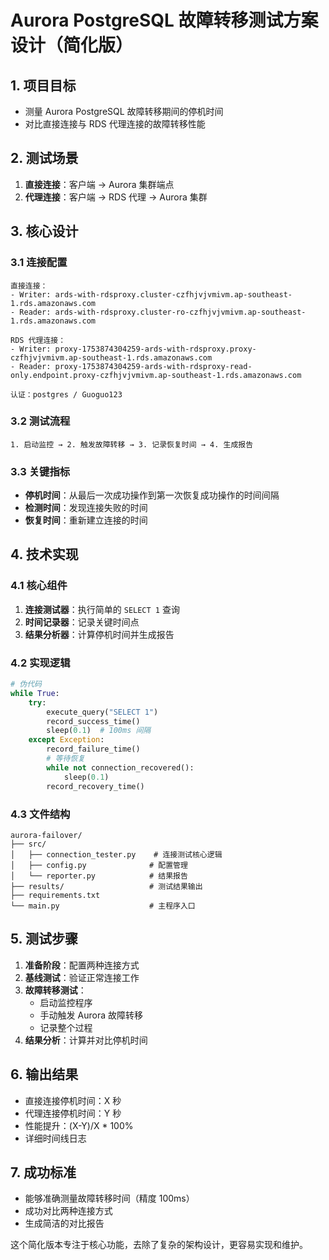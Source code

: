 # Aurora PostgreSQL 故障转移测试方案设计（简化版）

## 1. 项目目标
- 测量 Aurora PostgreSQL 故障转移期间的停机时间
- 对比直接连接与 RDS 代理连接的故障转移性能

## 2. 测试场景
1. **直接连接**：客户端 → Aurora 集群端点
2. **代理连接**：客户端 → RDS 代理 → Aurora 集群

## 3. 核心设计

### 3.1 连接配置
```
直接连接：
- Writer: ards-with-rdsproxy.cluster-czfhjvjvmivm.ap-southeast-1.rds.amazonaws.com
- Reader: ards-with-rdsproxy.cluster-ro-czfhjvjvmivm.ap-southeast-1.rds.amazonaws.com

RDS 代理连接：
- Writer: proxy-1753874304259-ards-with-rdsproxy.proxy-czfhjvjvmivm.ap-southeast-1.rds.amazonaws.com
- Reader: proxy-1753874304259-ards-with-rdsproxy-read-only.endpoint.proxy-czfhjvjvmivm.ap-southeast-1.rds.amazonaws.com

认证：postgres / Guoguo123
```

### 3.2 测试流程
```
1. 启动监控 → 2. 触发故障转移 → 3. 记录恢复时间 → 4. 生成报告
```

### 3.3 关键指标
- **停机时间**：从最后一次成功操作到第一次恢复成功操作的时间间隔
- **检测时间**：发现连接失败的时间
- **恢复时间**：重新建立连接的时间

## 4. 技术实现

### 4.1 核心组件
1. **连接测试器**：执行简单的 `SELECT 1` 查询
2. **时间记录器**：记录关键时间点
3. **结果分析器**：计算停机时间并生成报告

### 4.2 实现逻辑
```python
# 伪代码
while True:
    try:
        execute_query("SELECT 1")
        record_success_time()
        sleep(0.1)  # 100ms 间隔
    except Exception:
        record_failure_time()
        # 等待恢复
        while not connection_recovered():
            sleep(0.1)
        record_recovery_time()
```

### 4.3 文件结构
```
aurora-failover/
├── src/
│   ├── connection_tester.py    # 连接测试核心逻辑
│   ├── config.py              # 配置管理
│   └── reporter.py            # 结果报告
├── results/                   # 测试结果输出
├── requirements.txt
└── main.py                    # 主程序入口
```

## 5. 测试步骤
1. **准备阶段**：配置两种连接方式
2. **基线测试**：验证正常连接工作
3. **故障转移测试**：
   - 启动监控程序
   - 手动触发 Aurora 故障转移
   - 记录整个过程
4. **结果分析**：计算并对比停机时间

## 6. 输出结果
- 直接连接停机时间：X 秒
- 代理连接停机时间：Y 秒
- 性能提升：(X-Y)/X * 100%
- 详细时间线日志

## 7. 成功标准
- 能够准确测量故障转移时间（精度 100ms）
- 成功对比两种连接方式
- 生成简洁的对比报告

这个简化版本专注于核心功能，去除了复杂的架构设计，更容易实现和维护。
